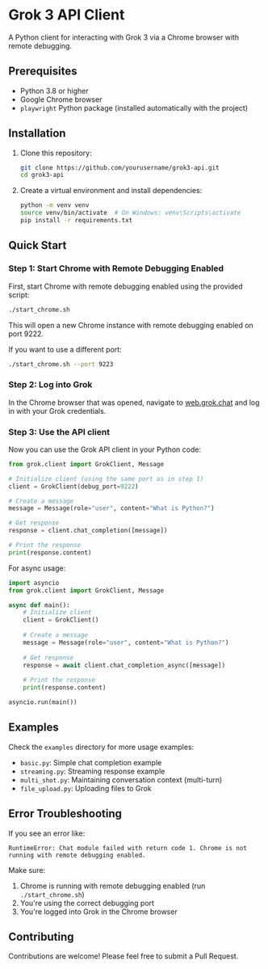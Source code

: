 # Grok 3 API Client

A Python client for interacting with Grok 3 via a Chrome browser with remote debugging.

## Prerequisites

- Python 3.8 or higher
- Google Chrome browser
- `playwright` Python package (installed automatically with the project)

## Installation

1. Clone this repository:
   ```bash
   git clone https://github.com/yourusername/grok3-api.git
   cd grok3-api
   ```

2. Create a virtual environment and install dependencies:
   ```bash
   python -m venv venv
   source venv/bin/activate  # On Windows: venv\Scripts\activate
   pip install -r requirements.txt
   ```

## Quick Start

### Step 1: Start Chrome with Remote Debugging Enabled

First, start Chrome with remote debugging enabled using the provided script:

```bash
./start_chrome.sh
```

This will open a new Chrome instance with remote debugging enabled on port 9222.

If you want to use a different port:

```bash
./start_chrome.sh --port 9223
```

### Step 2: Log into Grok

In the Chrome browser that was opened, navigate to [web.grok.chat](https://web.grok.chat) and log in with your Grok credentials.

### Step 3: Use the API client

Now you can use the Grok API client in your Python code:

```python
from grok.client import GrokClient, Message

# Initialize client (using the same port as in step 1)
client = GrokClient(debug_port=9222)

# Create a message
message = Message(role="user", content="What is Python?")

# Get response
response = client.chat_completion([message])

# Print the response
print(response.content)
```

For async usage:

```python
import asyncio
from grok.client import GrokClient, Message

async def main():
    # Initialize client
    client = GrokClient()
    
    # Create a message
    message = Message(role="user", content="What is Python?")
    
    # Get response
    response = await client.chat_completion_async([message])
    
    # Print the response
    print(response.content)

asyncio.run(main())
```

## Examples

Check the `examples` directory for more usage examples:

- `basic.py`: Simple chat completion example
- `streaming.py`: Streaming response example
- `multi_shot.py`: Maintaining conversation context (multi-turn)
- `file_upload.py`: Uploading files to Grok

## Error Troubleshooting

If you see an error like:

```
RuntimeError: Chat module failed with return code 1. Chrome is not running with remote debugging enabled.
```

Make sure:
1. Chrome is running with remote debugging enabled (run `./start_chrome.sh`)
2. You're using the correct debugging port 
3. You're logged into Grok in the Chrome browser

## Contributing

Contributions are welcome! Please feel free to submit a Pull Request.
